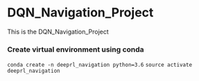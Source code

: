 # DQN_Navigation_Project
This is the DQN_Navigation_Project 

### Create virtual environment using conda

```conda create -n deeprl_navigation python=3.6```
```source activate deeprl_navigation```
